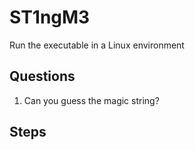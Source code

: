 # ST1ngM3
Run the executable in a Linux environment

## Questions
1. Can you guess the magic string?

## Steps
